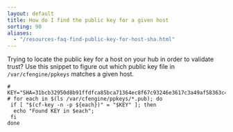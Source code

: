 ```yaml
---
layout: default
title: How do I find the public key for a given host
sorting: 90
aliases:
  - "/resources-faq-find-public-key-for-host-sha.html"
---
```


Trying to locate the public key for a host on your hub in order to validate
trust? Use this snippet to figure out which public key file in
`/var/cfengine/ppkeys` matches a given host.

```console
# KEY="SHA=31bcb32950d8b91ffdfca85bca71364ec8f67c93246e3617c3a49af58363c4a1"
# for each in $(ls /var/cfengine/ppkeys/*.pub); do
 if [ "$(cf-key -n -p ${each})" = "$KEY" ]; then
  echo "Found KEY in $each";
 fi
done
```
